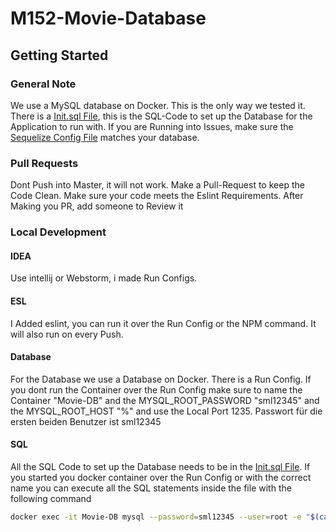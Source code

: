 # M152-Movie-Database

## Getting Started

### General Note
We use a MySQL database on Docker. This is the only way we tested it. There is a [Init.sql File](init.sql), this is the SQL-Code to set up the Database for the Application to run with. If you are Running into Issues, make sure the [Sequelize Config File](config/sequelize.js) matches your database.

### Pull Requests
Dont Push into Master, it will not work.
Make a Pull-Request to keep the Code Clean.
Make sure your code meets the Eslint Requirements.
After Making you PR, add someone to Review it


### Local Development

#### IDEA
Use intellij or Webstorm, i made Run Configs.

#### ESL
I Added eslint, you can run it over the Run Config or the NPM command.
It will also run on every Push.

#### Database 
For the Database we use a Database on Docker. There is a Run Config.
If you dont run the Container over the Run Config make sure to name the Container "Movie-DB" and
the MYSQL_ROOT_PASSWORD "sml12345" and the MYSQL_ROOT_HOST "%" and use the Local Port 1235.
Passwort für die ersten beiden Benutzer ist sml12345


#### SQL
All the SQL Code to set up the Database needs to be in the [Init.sql File](init.sql).
If you started you docker container over the Run Config or with the correct name you can execute all the SQL statements inside the file with the following command

``` bash
docker exec -it Movie-DB mysql --password=sml12345 --user=root -e "$(cat init.sql)"
```
